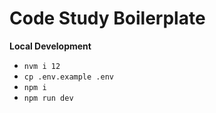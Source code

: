 # Code Study Boilerplate

**Local Development**

-   `nvm i 12`
-   `cp .env.example .env`
-   `npm i`
-   `npm run dev`
